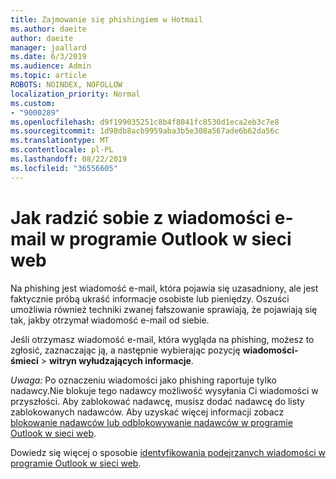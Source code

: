 ```yaml
---
title: Zajmowanie się phishingiem w Hotmail
ms.author: daeite
author: daeite
manager: joallard
ms.date: 6/3/2019
ms.audience: Admin
ms.topic: article
ROBOTS: NOINDEX, NOFOLLOW
localization_priority: Normal
ms.custom:
- "9000289"
ms.openlocfilehash: d9f199035251c8b4f8041fc8530d1eca2eb3c7e8
ms.sourcegitcommit: 1d98db8acb9959aba3b5e308a567ade6b62da56c
ms.translationtype: MT
ms.contentlocale: pl-PL
ms.lasthandoff: 08/22/2019
ms.locfileid: "36556605"
---
```

# <a name="how-to-deal-with-a-phishing-email-in-outlook-on-the-web"></a>Jak radzić sobie z wiadomości e-mail w programie Outlook w sieci web

Na phishing jest wiadomość e-mail, która pojawia się uzasadniony, ale jest faktycznie próbą ukraść informacje osobiste lub pieniędzy. Oszuści umożliwia również techniki zwanej fałszowanie sprawiają, że pojawiają się tak, jakby otrzymał wiadomość e-mail od siebie.

Jeśli otrzymasz wiadomość e-mail, która wygląda na phishing, możesz to zgłosić, zaznaczając ją, a następnie wybierając pozycję **wiadomości-śmieci** > **witryn wyłudzających informacje**.

*Uwaga:* Po oznaczeniu wiadomości jako phishing raportuje tylko nadawcy.Nie blokuje tego nadawcy możliwość wysyłania Ci wiadomości w przyszłości. Aby zablokować nadawcę, musisz dodać nadawcę do listy zablokowanych nadawców. Aby uzyskać więcej informacji zobacz [blokowanie nadawców lub odblokowywanie nadawców w programie Outlook w sieci web](https://support.office.com/article/9bf812d4-6995-4d19-901a-76d6e26939b0).

Dowiedz się więcej o sposobie [identyfikowania podejrzanych wiadomości w programie Outlook w sieci web](https://support.office.com/article/3d44102b-6ce3-4f7c-a359-b623bec82206).